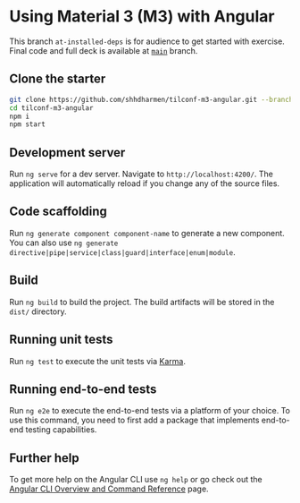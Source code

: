 # Using Material 3 (M3) with Angular

This branch `at-installed-deps` is for audience to get started with exercise. Final code and full deck is available at [`main`](https://github.com/shhdharmen/tilconf-m3-angular/tree/main) branch.

## Clone the starter

```bash
git clone https://github.com/shhdharmen/tilconf-m3-angular.git --branch at-installed-deps
cd tilconf-m3-angular
npm i
npm start
```

## Development server

Run `ng serve` for a dev server. Navigate to `http://localhost:4200/`. The application will automatically reload if you change any of the source files.

## Code scaffolding

Run `ng generate component component-name` to generate a new component. You can also use `ng generate directive|pipe|service|class|guard|interface|enum|module`.

## Build

Run `ng build` to build the project. The build artifacts will be stored in the `dist/` directory.

## Running unit tests

Run `ng test` to execute the unit tests via [Karma](https://karma-runner.github.io).

## Running end-to-end tests

Run `ng e2e` to execute the end-to-end tests via a platform of your choice. To use this command, you need to first add a package that implements end-to-end testing capabilities.

## Further help

To get more help on the Angular CLI use `ng help` or go check out the [Angular CLI Overview and Command Reference](https://angular.io/cli) page.

